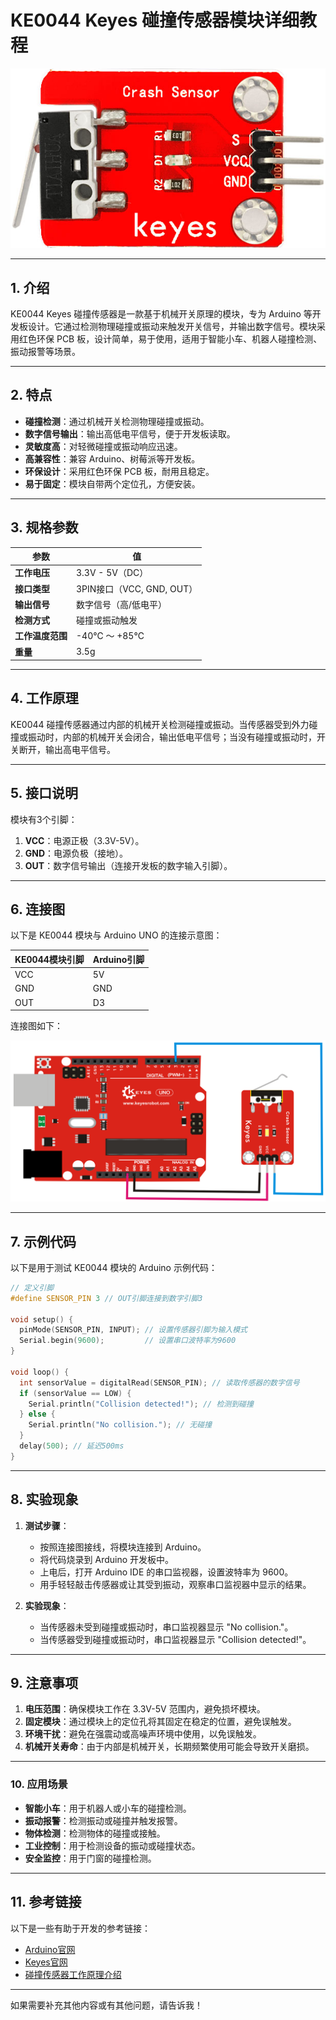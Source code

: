 # **KE0044 Keyes 碰撞传感器模块详细教程**

![image-20250312160348776](media/image-20250312160348776.png)

---

## **1. 介绍**

KE0044 Keyes 碰撞传感器是一款基于机械开关原理的模块，专为 Arduino 等开发板设计。它通过检测物理碰撞或振动来触发开关信号，并输出数字信号。模块采用红色环保 PCB 板，设计简单，易于使用，适用于智能小车、机器人碰撞检测、振动报警等场景。

---

## **2. 特点**

- **碰撞检测**：通过机械开关检测物理碰撞或振动。
- **数字信号输出**：输出高低电平信号，便于开发板读取。
- **灵敏度高**：对轻微碰撞或振动响应迅速。
- **高兼容性**：兼容 Arduino、树莓派等开发板。
- **环保设计**：采用红色环保 PCB 板，耐用且稳定。
- **易于固定**：模块自带两个定位孔，方便安装。

---

## **3. 规格参数**

| 参数            | 值                     |
|-----------------|------------------------|
| **工作电压**    | 3.3V - 5V（DC）        |
| **接口类型**    | 3PIN接口（VCC, GND, OUT） |
| **输出信号**    | 数字信号（高/低电平）  |
| **检测方式**    | 碰撞或振动触发         |
| **工作温度范围**| -40℃ ～ +85℃          |
| **重量**        | 3.5g                   |

---

## **4. 工作原理**

KE0044 碰撞传感器通过内部的机械开关检测碰撞或振动。当传感器受到外力碰撞或振动时，内部的机械开关会闭合，输出低电平信号；当没有碰撞或振动时，开关断开，输出高电平信号。

---

## **5. 接口说明**

模块有3个引脚：
1. **VCC**：电源正极（3.3V-5V）。
2. **GND**：电源负极（接地）。
3. **OUT**：数字信号输出（连接开发板的数字输入引脚）。

---

## **6. 连接图**

以下是 KE0044 模块与 Arduino UNO 的连接示意图：

| KE0044模块引脚 | Arduino引脚 |
| -------------- | ----------- |
| VCC            | 5V          |
| GND            | GND         |
| OUT            | D3          |

连接图如下：

![image-20250312160405865](media/image-20250312160405865.png)

---

## **7. 示例代码**

以下是用于测试 KE0044 模块的 Arduino 示例代码：

```cpp
// 定义引脚
#define SENSOR_PIN 3 // OUT引脚连接到数字引脚3

void setup() {
  pinMode(SENSOR_PIN, INPUT); // 设置传感器引脚为输入模式
  Serial.begin(9600);         // 设置串口波特率为9600
}

void loop() {
  int sensorValue = digitalRead(SENSOR_PIN); // 读取传感器的数字信号
  if (sensorValue == LOW) {
    Serial.println("Collision detected!"); // 检测到碰撞
  } else {
    Serial.println("No collision."); // 无碰撞
  }
  delay(500); // 延迟500ms
}
```

---

## **8. 实验现象**

1. **测试步骤**：
   - 按照连接图接线，将模块连接到 Arduino。
   - 将代码烧录到 Arduino 开发板中。
   - 上电后，打开 Arduino IDE 的串口监视器，设置波特率为 9600。
   - 用手轻轻敲击传感器或让其受到振动，观察串口监视器中显示的结果。

2. **实验现象**：
   - 当传感器未受到碰撞或振动时，串口监视器显示 "No collision."。
   - 当传感器受到碰撞或振动时，串口监视器显示 "Collision detected!"。

---

## **9. 注意事项**

1. **电压范围**：确保模块工作在 3.3V-5V 范围内，避免损坏模块。
2. **固定模块**：通过模块上的定位孔将其固定在稳定的位置，避免误触发。
3. **环境干扰**：避免在强震动或高噪声环境中使用，以免误触发。
4. **机械开关寿命**：由于内部是机械开关，长期频繁使用可能会导致开关磨损。

---

### **10. 应用场景**
- **智能小车**：用于机器人或小车的碰撞检测。
- **振动报警**：检测振动或碰撞并触发报警。
- **物体检测**：检测物体的碰撞或接触。
- **工业控制**：用于检测设备的振动或碰撞状态。
- **安全监控**：用于门窗的碰撞检测。

---

## **11. 参考链接**

以下是一些有助于开发的参考链接：
- [Arduino官网](https://www.arduino.cc/)
- [Keyes官网](http://www.keyes-robot.com/)
- [碰撞传感器工作原理介绍](https://en.wikipedia.org/wiki/Vibration_sensor)

---

如果需要补充其他内容或有其他问题，请告诉我！
